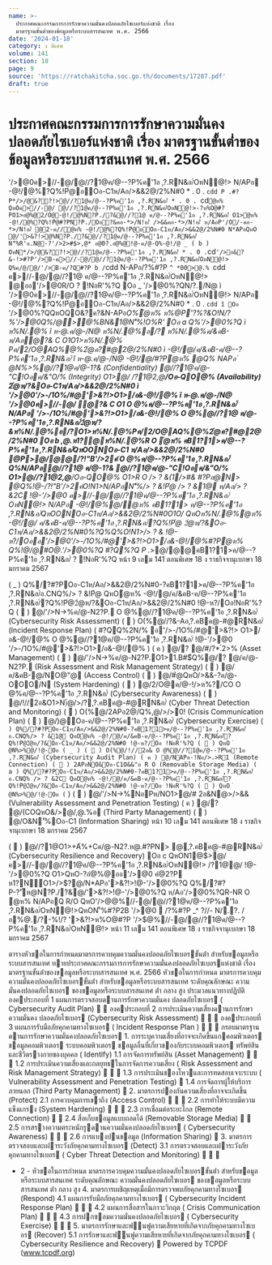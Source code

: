 ```yaml
---
name: >-
  ประกาศคณะกรรมการการรักษาความมั่นคงปลอดภัยไซเบอร์แห่งชาติ เรื่อง
  มาตรฐานขั้นต่ำของข้อมูลหรือระบบสารสนเทศ พ.ศ. 2566
date: '2024-01-18'
category: ง พิเศษ
volume: 141
section: 18
page: 9
source: 'https://ratchakitcha.soc.go.th/documents/17287.pdf'
draft: true
---
```


# ประกาศคณะกรรมการการรักษาความมั่นคงปลอดภัยไซเบอร์แห่งชาติ เรื่อง มาตรฐานขั้นต่ำของข้อมูลหรือระบบสารสนเทศ พ.ศ. 2566

'/>@0ค>//-@/@//?1@ค/@--?P%ค'1อ ,?.RN&อ/์OหN@!> N/APอ -@!/@%?Q%!Pํ@อOอ-C1ห/Aอ/>&&2@/2%N#0 * . 0 . `cdd P .#?P*/>/@&??!>@//?1@ค/@--?P%ค'1อ ,?.RN&อ/์ * . 0 . `cd` ํ@ห% QหOค>//-@/ @//?1@ค/@--?P%ค'1อ ,?.RN&อ/์OหN@!>-?ห%O@#?PO1>อํ@%@2/O@-@!/@%N?P./?&@//?1@ ค/@--?P%ค'1อ ,?.RN&อ/์ O1>ํ@ห% -@!/@%?Q%!Pํ@#?PN?P./Oอ?&คอ-*>/N!อ/์ />&&คอ-*>/N!อ/์ ห/AอP'/O/-คอ-*>/N!อ/์ @2-ค//ํ@ห% -@!/@%?Q%!Pํ@อOอ-C1ห/Aอ/>&&2@/2%N#0 N*APอQหO @/'>&?!>@%N?P./?&@//?1@ค/@--?P%ค'1อ ,?.RN&อ/์N'็%R'อ.N@-?'/>2>#$>,@* อ@0?.อํ@%@!@-ค/@-Q%-@!/@ _ ( b ) OหN*/>/@&??!>@//?1@ค/@--?P%ค'1อ ,?.RN&อ/์ * . 0 . `cd` '/>อ&?&-!>#?P'/>B-ค>//-@/@//?1@ค/@--?P%ค'1อ ,?.RN&อ/์OหN@!> Q%ค/@/@/'/>B-ค/?Q#?P b / `cdd N-APอ/?%#?P `^ *00>@.% `cdd ค>//-@/@//?1@ ค/@--?P%ค'1อ ,?.RN&อ/์OหN@!> @ออ'/>@0R/O ? !NอR'%?Q Oอ _ '/>@0%?QN/?./N@ ì '/>@0ค>//-@/@//?1@ค/@--?P%ค'1อ ,?.RN&อ/์OหN@!> N/APอ -@!/@%?Q%!Pํ@อOอ-C1ห/Aอ/>&&2@/2%N#0 * . 0 . `cdd î Oอ ` '/>@0%?QQหOQO&?ค?&N-APอ*O%ํ@ห% ห%@P'?%?&O!N/?%'/>@0Q%/@>@%BN&1@N'็%!O%R' Oอ a Q%'/>@0%?Q ì ห%N/.@% î ห-@.ค/@-/N@ ห%N/.@%อ/? ห%N/.@%ค/&คB-ห/Aอํ@?& C O1O1>ห%N/.@% Pค/2/O@*AQ%@%2ํ@ค?#@2@/2%N#0 ì -@!/@/ค/&คB-ค/@--?P%ค'1อ ,?.RN&อ/์ î ห-@.ค/@-/N@ -@!/@/#?Pํ@ห% @Q% N*APอ ํ @N%>%@//?1@ค/@-1?& (Confidentiality) @//?1@ค/@-"C!Oอค/&"O/% (Integrity) O1>@/ /?1@2,@**/Oอ-QO@% (Availability) 2ํ@ห/?&Oอ-C1ห/Aอ/>&&2@/2%N#0 ì '/>@0'/>-/1O%/#@'>&?!>O1>/อ&-@!/@% î ห-@.ค/@-/N@ '/>@0ค>//-@/ ํ@?& C O1 O @%ค/@--?P%ค'1อ ,?.RN&อ/์ N/APอ '/>-/1O%/#@'>&?!>O1>/อ&-@!/@% O @%@//?1@ ค/@--?P%ค'1อ ,?.RN&อ/์2ํ@ห/?&ห%N/.@%อ/?O1>ห%N/.@%Pค/2/O@*AQ%@%2ํ@ค?#@2@/2%N#0 Oอ b ,@.ห1?@ห%N/.@%R O ํ@ห% คB1?1>ค/@--?P%ค'1อ ,?.RN&อ/์QหOONOอ-C1 ห/Aอ/>&&2@/2%N#0 @P*>@/@@/?!"B'/>2ค์ O @%ค/@--?P%ค'1อ ,?.RN&อ/์Q%N/APอ@//?1@ ค/@-1?& @//?1@ค/@-"C!Oอค/&"O/% O1>@//?1@2,@**/Oอ-QO@% O1>R O /> ? &(1/>#& #?Pอ@N> @Q%!@-/?!"B'/>2ค์O!N1>N/APอN'็%/> ? &!Pํ@ /> ? &1@ ห/Aอ/> ? &2C !@-'/>@0 ค>//-@/@//?1@ค/@--?P%ค'1อ ,?.RN&อ/์OหN@!> N/APอ -@!/@%@/ํ@ห% คB1?1> ค/@--?P%ค'1อ ,?.RN&อ/์QหOONOอ-C1ห/Aอ/>&&2@/2%N#0O1O/ QหOห%N/.@%ํ@ห% -@!/@/ ค/&คB-ค/@--?P%ค'1อ ,?.RN&อ/์?Q%!Pํ@ 2ํ@ห/?&Oอ-C1ห/Aอ/>&&2@/2%N#0%?Q%Q%O!N1>/> ? & !@-ห?/Oออ'/>@0'/>-/1O%/#@'>&?!>O1>/อ&-@!/@%#?Pํ@ห% Q%!@/@#O@.'/>@0%?Q #?Q%?Q P .*>@/@@คB1?1>ค/@--?P%ค'1อ ,?.RN&อ/์ ? !NอR'%?Q หน้า 9 เลม 141 ตอนพิเศษ 18 ง ราชกิจจานุเบกษา 18 มกราคม 2567

( _ ) Q%/?#?POอ-C1ห/Aอ/>&&2@/2%N#0-?คB1?1>ค/@--?P%ค'1อ ,?.RN&อ/์อ.CNQ%/> ? &!Pํ@ QหOํ@ห% -@!/@/ค/&คB-ค/@--?P%ค'1อ ,?.RN&อ/์?Q%!Pํ@2ํ@ห/?&Oอ-C1ห/Aอ/>&&2@/2%N#0 !@-ห?/Oอ!NอR'%?Q (  ) @/'/>N->%ค/@-N2?P. O @%@//?1@ค/@--?P%ค'1อ ,?.RN&อ/์ (Cybersecurity Risk Assessment) (  ) O(%@//?&-Aอ,?.คBค@-#@RN&อ/์ (Incident Response Plan) ( #?QQ%2N/% อ'/>-/1O%/#@'>&?!> O1>/อ&-@!/@% O @%@//?1@ค/@--?P%ค'1อ ,?.RN&อ/์ !@-'/>@0 '/>-/1O%/#@'>&?!>O1>/อ&-@!/@% ) ( ค ) @/? @/#/?*.์2>% (Asset Management) (  ) @/'/>N->%ค/@-N2?P.O1>1.B#$์Q%@/? @/ค/@-N2?P. (Risk Assessment and Risk Management Strategy) (  ) @/ค/&คB-@/NO@"@ (Access Control) (  ) @/#ํ@QหO/>&&-?ค/@-OOO/N (System Hardening) (  ) @/2/O@ค/@-!/>ห%?/CO O @%ค/@--?P%ค'1อ ,?.RN&อ/์ (Cybersecurity Awareness) (  ) @/!//2อ&O1>N)้@/>/?,?.คBค@-#@RN&อ/์ (Cyber Threat Detection and Monitoring) (  ) O(%@/2APอ2@/Q%,@/>/>0! (Crisis Communication Plan) (  ) @/)@Oอ-ค/@--?P%ค'1อ ,?.RN&อ/์ (Cybersecurity Exercise) ( ` ) Q%/?#?POอ-C1ห/Aอ/>&&2@/2%N#0-?คB1?1>ค/@--?P%ค'1อ ,?.RN&อ/์อ.CNQ%/> ? &1@ QหOํ@ห% -@!/@/ค/&คB-ค/@--?P%ค'1อ ,?.RN&อ/์?Q%!Pํ@2ํ@ห/?&Oอ-C1ห/Aอ/>&&2@/2%N#0 !@-ห?/Oอ !NอR'%?Q (  ) QหO ํ @N%>%@/!@-Oอ ( _ ) (  ) O(%@/!//2อ& O @%@//?1@ค/@--?P%ค'1อ ,?.RN&อ/์ (Cybersecurity Audit Plan) ( ค ) @/NAPอ-!Nอ/>.>R1 (Remote Connection) (  ) 2APอNO&Oอ-C1O&&"อ R O (Removable Storage Media) ( a ) Q%/?#?POอ-C1ห/Aอ/>&&2@/2%N#0-?คB1?1>ค/@--?P%ค'1อ ,?.RN&อ/์อ.CNQ% /> ? &2C QหOํ@ห% -@!/@/ค/&คB-ค/@--?P%ค'1อ ,?.RN&อ/์?Q%!Pํ@2ํ@ห/?&Oอ-C1ห/Aอ/>&&2@/2%N#0 !@-ห?/Oอ !NอR'%?Q (  ) QหO ํ @N%>%@/!@-Oอ ( ` ) (  ) @/'/>N->%NอPห/NO1>@/# 2อ&N@>/>&& (Vulnerability Assessment and Penetration Testing) ( ค ) @/? @/(COQหO&/>@/,@.%อ (Third Party Management) (  ) @/O&N'ั%Oอ-C1 (Information Sharing) หน้า 10 เลม 141 ตอนพิเศษ 18 ง ราชกิจจานุเบกษา 18 มกราคม 2567

(  ) @//?1@O1>+A้%+Cค/@-N2?.ห@.#?PN> @,?.คBค@-#@RN&อ/์ (Cybersecurity Resilience and Recovery) Oอ c QหON1@$>@/ค>//-@/@//?1@ค/@--?P%ค'1อ ,?.RN&อ/์OหN@!> /?1@@/ !@-'/>@0%?Q O1>QหO-?อํ@%@ออ'/>@0 คํ@2?P ห1?N์O1>/>$?@/N*APอ'>&?!>!@-'/>@0%?Q Q%/?#?P-?'ัห@N?P./?&@/'>&?!>!@-'/>@0%?Q ห/Aอ'/>@0%?QR-NR O ํ@ห% N/APอQ R/O QหO'/>$@%//-@/@//?1@ค/@--?P%ค'1อ ,?.RN&อ/์OหN@!> N'็%(CO-?อํ@%@!?ค/@-O1>/>%>?.?Q@ #?Q%?Q @/!?ค/@-O1>คํ@/>%>?.อ'/>$@%//-@/@//?1@ค/@--?P%ค'1อ ,?.RN&อ/์OหN@!>QหON'็%#?P2B '/>@0  /?%#?P _^ $?%/@ค- * . 0 . `cdd ,C->$//- N/.?. /อ%@./?-%!/? '>&?!>ห%O@#?P '/>$@%//-@/@//?1@ค/@--?P%ค'1อ ,?.RN&อ/์OหN@!> หน้า 11 เลม 141 ตอนพิเศษ 18 ง ราชกิจจานุเบกษา 18 มกราคม 2567

ตารางหัวขอในการกําหนดมาตรการควบคุมความมั่นคงปลอดภัยไซเบอรขั้นต่ํา สําหรับขอมูลหรือระบบสารสนเทศ ทายประกาศคณะกรรมการการรักษาความมั่นคงปลอดภัยไซเบอรแห่งชาติ เรื่อง มาตรฐานขั้นต่ําของขอมูลหรือระบบสารสนเทศ พ.ศ. 2566 หัวขอในการกําหนด มาตรการควบคุมความมั่นคงปลอดภัยไซเบอรขั้นต่ํา สําหรับขอมูลหรือระบบสารสนเทศ ระดับคุณลักษณะ ความมั่นคงปลอดภัยไซเบอร ของขอมูลหรือระบบสารสนเทศ ต่ํา กลาง สูง ประมวลแนวทางปฏิบัติ องคประกอบที่ 1 แผนการตรวจสอบดานการรักษาความมั่นคง ปลอดภัยไซเบอร ( Cybersecurity Audit Plan)   องคประกอบที่ 2 การประเมินความเสี่ยงดานการรักษาความมั่นคง ปลอดภัยไซเบอร (Cybersecurity Risk Assessment)    องคประกอบที่ 3 แผนการรับมือภัยคุกคามทางไซเบอร ( Incident Response Plan )    กรอบมาตรฐานดานการรักษาความมั่นคงปลอดภัยไซเบอร 1. การระบุความเสี่ยงที่อาจจะเกิดขึ้นแกคอมพิวเตอร ขอมูลคอมพิวเตอร ระบบคอมพิวเตอร ขอมูลอื่นที่เกี่ยวของกับระบบคอมพิวเตอร ทรัพย์สินและชีวิตรางกายของบุคคล ( Identify) 1.1 การจัดการทรัพย์สิน (Asset Management)    1.2 การประเมินความเสี่ยงและกลยุทธในการจัดการความเสี่ยง ( Risk Assessment and Risk Management Strategy)    1.3 การประเมินชองโหวและการทดสอบเจาะระบบ ( Vulnerability Assessment and Penetration Testing)  1.4 การจัดการผู้ให้บริการภายนอก (Third Party Management)  2. มาตรการปองกันความเสี่ยงที่อาจจะเกิดขึ้น (Protect) 2.1 การควบคุมการเขาถึง (Access Control)    2.2 การทําให้ระบบมีความแข็งแกรง (System Hardening)    2.3 การเชื่อมต่อระยะไกล (Remote Connection)   2.4 สื่อเก็บขอมูลแบบถอดได้ (Removable Storage Media)   2.5 การสรางความตระหนักรูดานความมั่นคงปลอดภัยไซเบอร ( Cybersecurity Awareness)    2.6 การแบงปนขอมูล (Information Sharing)  3. มาตรการตรวจสอบและเฝาระวังภัยคุกคามทางไซเบอร (Detect) 3.1 การตรวจสอบและเฝาระวังภัยคุกคามทางไซเบอร ( Cyber Threat Detection and Monitoring)   

- 2 - หัวขอในการกําหนด มาตรการควบคุมความมั่นคงปลอดภัยไซเบอรขั้นต่ํา สําหรับขอมูลหรือระบบสารสนเทศ ระดับคุณลักษณะ ความมั่นคงปลอดภัยไซเบอร ของขอมูลหรือระบบสารสนเทศ ต่ํา กลาง สูง 4. มาตรการเผชิญเหตุเมื่อมีการตรวจพบภัยคุกคามทางไซเบอร (Respond) 4.1 แผนการรับมือภัยคุกคามทางไซเบอร ( Cybersecurity Incident Response Plan)    4.2 แผนการสื่อสารในภาวะวิกฤต ( Crisis Communication Plan)    4.3 การฝกซอมความมั่นคงปลอดภัยไซเบอร ( Cybersecurity Exercise)    5. มาตรการรักษาและฟนฟูความเสียหายที่เกิดจากภัยคุกคามทางไซเบอร (Recover) 5.1 การรักษาและฟนฟูความเสียหายที่เกิดจากภัยคุกคามทางไซเบอร ( Cybersecurity Resilience and Recovery)  Powered by TCPDF (www.tcpdf.org)
